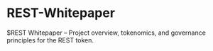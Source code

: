 # REST-Whitepaper
$REST Whitepaper – Project overview, tokenomics, and governance principles for the REST token.
